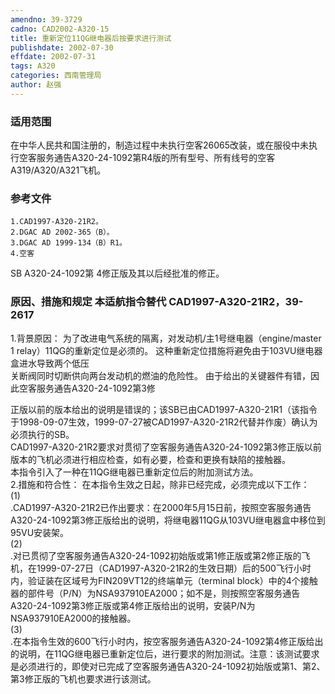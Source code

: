 ```yaml
---
amendno: 39-3729  
cadno: CAD2002-A320-15  
title: 重新定位11QG继电器后按要求进行测试  
publishdate: 2002-07-30  
effdate: 2002-07-31  
tags: A320  
categories: 西南管理局  
author: 赵强  
---
```

  
### 适用范围  
在中华人民共和国注册的，制造过程中未执行空客26065改装，或在服役中未执行空客服务通告A320-24-1092第R4版的所有型号、所有线号的空客A319/A320/A321飞机。  
  
<!--more-->  
### 参考文件  
    1.CAD1997-A320-21R2。  
    2.DGAC AD 2002-365（B）。  
    3.DGAC AD 1999-134（B）R1。  
    4.空客  
SB A320-24-1092第 4修正版及其以后经批准的修正。  
  
### 原因、措施和规定 本适航指令替代 CAD1997-A320-21R2，39-2617  
1.背景原因： 为了改进电气系统的隔离，对发动机/主1号继电器（engine/master 1 relay）11QG的重新定位是必须的。 这种重新定位措施将避免由于103VU继电器盒进水导致两个低压  
关断阀同时切断供向两台发动机的燃油的危险性。 由于给出的关键器件有错，因此空客服务通告A320-24-1092第3修  
  
正版以前的版本给出的说明是错误的；该SB已由CAD1997-A320-21R1（该指令于1998-09-07生效，1999-07-27被CAD1997-A320-21R2代替并作废）确认为必须执行的SB。  
CAD1997-A320-21R2要求对贯彻了空客服务通告A320-24-1092第3修正版以前版本的飞机必须进行相应检查，如有必要，检查和更换有缺陷的接触器。  
本指令引入了一种在11QG继电器已重新定位后的附加测试方法。  
2.措施和符合性： 在本指令生效之日起，除非已经完成，必须完成以下工作：  
(1)  
.CAD1997-A320-21R2已作出要求：在2000年5月15日前，按照空客服务通告A320-24-1092第3修正版给出的说明，将继电器11QG从103VU继电器盒中移位到95VU安装架。  
(2)  
.对已贯彻了空客服务通告A320-24-1092初始版或第1修正版或第2修正版的飞机，在1999-07-27日（CAD1997-A320-21R2的生效日期）后的500飞行小时内，验证装在区域号为FIN209VT12的终端单元（terminal block）中的4个接触器的部件号（P/N）为NSA937910EA2000；如不是，则按照空客服务通告A320-24-1092第3修正版或第4修正版给出的说明，安装P/N为NSA937910EA2000的接触器。  
(3)  
.在本指令生效的600飞行小时内，按空客服务通告A320-24-1092第4修正版给出的说明，在11QG继电器已重新定位后，进行要求的附加测试。注意：该测试要求是必须进行的，即使对已完成了空客服务通告A320-24-1092初始版或第1、第2、第3修正版的飞机也要求进行该测试。  
  
